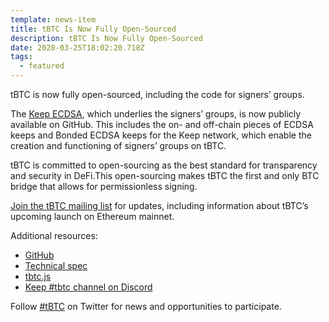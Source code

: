 ```yaml
---
template: news-item
title: tBTC Is Now Fully Open-Sourced
description: tBTC Is Now Fully Open-Sourced
date: 2020-03-25T18:02:20.718Z
tags:
  - featured
---
```

tBTC is now fully open-sourced, including the code for signers’ groups.

The [Keep ECDSA](https://github.com/keep-network/keep-ecdsa), which underlies the signers’ groups, is now publicly available on GitHub. This includes the on- and off-chain pieces of ECDSA keeps and Bonded ECDSA keeps for the Keep network, which enable the creation and functioning of signers’ groups on tBTC.

tBTC is committed to open-sourcing as the best standard for transparency and security in DeFi.This open-sourcing makes tBTC the first and only BTC bridge that allows for permissionless signing.

[Join the tBTC mailing list](https://tbtc.network/#mailing-list) for updates, including information about tBTC’s upcoming launch on Ethereum mainnet.

Additional resources:

* [GitHub](https://github.com/keep-network/tbtc)
* [Technical spec](http://docs.keep.network/tbtc/index.pdf)
* [tbtc.js](https://tbtc.network/news/2020-02-14-announcing-tbtc-js)
* [Keep #tbtc channel on Discord](https://discord.gg/wYezN7v)

Follow [#tBTC](https://twitter.com/hashtag/tBTC) on Twitter for news and
opportunities to participate.
